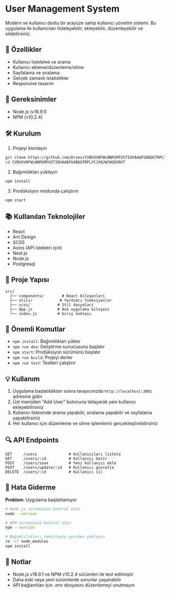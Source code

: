 # User Management System

Modern ve kullanıcı dostu bir arayüze sahip kullanıcı yönetim sistemi. Bu uygulama ile kullanıcıları listeleyebilir, ekleyebilir, düzenleyebilir ve silebilirsiniz.

## 🚀 Özellikler

- Kullanıcı listeleme ve arama
- Kullanıcı ekleme/düzenleme/silme
- Sayfalama ve sıralama
- Gerçek zamanlı istatistikler
- Responsive tasarım

## 🔧 Gereksinimler

- Node.js (v18.9.1)
- NPM (v10.2.4)

## 🛠️ Kurulum

1. Projeyi klonlayın

```bash
git clone https://github.com/Drvex/CVBVXVBFWLNNRSMFUSTIQVAAQFGABQGTRPLYCJXQJWCWSDSRVT
cd CVBVXVBFWLNNRSMFUSTIQVAAQFGABQGTRPLYCJXQJWCWSDSRVT
```

2. Bağımlılıkları yükleyin

```bash
npm install
```

3. Prodüksiyon modunda çalıştırın

```bash
npm start
```

## 📚 Kullanılan Teknolojiler

- React
- Ant Design
- SCSS
- Axios (API istekleri için)
- Nest.js
- Node.js
- Postgresql

## 📁 Proje Yapısı

```
src/
  ├── components/        # React bileşenleri
  ├── utils/            # Yardımcı fonksiyonlar
  ├── scss/            # Stil dosyaları
  ├── App.js           # Ana uygulama bileşeni
  └── index.js         # Giriş noktası
```

## 🔑 Önemli Komutlar

- `npm install`: Bağımlılıkları yükler
- `npm run dev`: Geliştirme sunucusunu başlatır
- `npm start`: Prodüksiyon sürümünü başlatır
- `npm run build`: Projeyi derler
- `npm run test`: Testleri çalıştırır

## 💡 Kullanım

1. Uygulama başlatıldıktan sonra tarayıcınızda `http://localhost:3001` adresine gidin
2. Üst menüden "Add User" butonuna tıklayarak yeni kullanıcı ekleyebilirsiniz
3. Kullanıcı listesinde arama yapabilir, sıralama yapabilir ve sayfalama yapabilirsiniz
4. Her kullanıcı için düzenleme ve silme işlemlerini gerçekleştirebilirsiniz

## 🔍 API Endpoints

```
GET     /users              # Kullanıcıları listele
GET     /users/:id          # Kullanıcı Getir
POST    /users/save         # Yeni kullanıcı ekle
POST    /users/update/:id   # Kullanıcı güncelle
DELETE  /users/:id          # Kullanıcı sil
```

## 🛟 Hata Giderme

**Problem**: Uygulama başlatılamıyor

```bash
# Node.js sürümünüzü kontrol edin
node --version

# NPM sürümünüzü kontrol edin
npm --version

# Bağımlılıkları temizleyip yeniden yükleyin
rm -rf node_modules
npm install
```

## 📝 Notlar

- Node.js v18.9.1 ve NPM v10.2.4 sürümleri ile test edilmiştir
- Daha eski veya yeni sürümlerde sorunlar yaşanabilir
- API bağlantıları için .env dosyasını düzenlemeyi unutmayın
